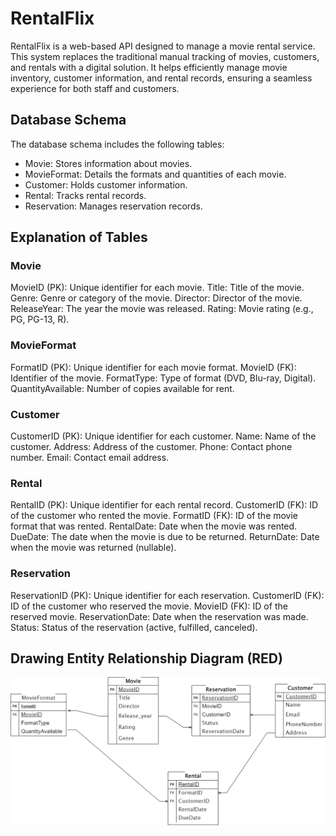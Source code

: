 # RentalFlix

RentalFlix is a web-based API designed to manage a movie rental service. This system replaces the traditional manual tracking of movies, customers, and rentals with a digital solution. It helps efficiently manage movie inventory, customer information, and rental records, ensuring a seamless experience for both staff and customers.

## Database Schema
The database schema includes the following tables:
* Movie: Stores information about movies.
* MovieFormat: Details the formats and quantities of each movie.
* Customer: Holds customer information.
* Rental: Tracks rental records.
* Reservation: Manages reservation records.

## Explanation of Tables
### Movie

MovieID (PK): Unique identifier for each movie.
Title: Title of the movie.
Genre: Genre or category of the movie.
Director: Director of the movie.
ReleaseYear: The year the movie was released.
Rating: Movie rating (e.g., PG, PG-13, R).

### MovieFormat

FormatID (PK): Unique identifier for each movie format.
MovieID (FK): Identifier of the movie.
FormatType: Type of format (DVD, Blu-ray, Digital).
QuantityAvailable: Number of copies available for rent.

### Customer

CustomerID (PK): Unique identifier for each customer.
Name: Name of the customer.
Address: Address of the customer.
Phone: Contact phone number.
Email: Contact email address.

### Rental

RentalID (PK): Unique identifier for each rental record.
CustomerID (FK): ID of the customer who rented the movie.
FormatID (FK): ID of the movie format that was rented.
RentalDate: Date when the movie was rented.
DueDate: The date when the movie is due to be returned.
ReturnDate: Date when the movie was returned (nullable).

### Reservation

ReservationID (PK): Unique identifier for each reservation.
CustomerID (FK): ID of the customer who reserved the movie.
MovieID (FK): ID of the reserved movie.
ReservationDate: Date when the reservation was made.
Status: Status of the reservation (active, fulfilled, canceled).

## Drawing Entity Relationship Diagram **(RED)**

![ERD](./ERD/DBERD2.png)




